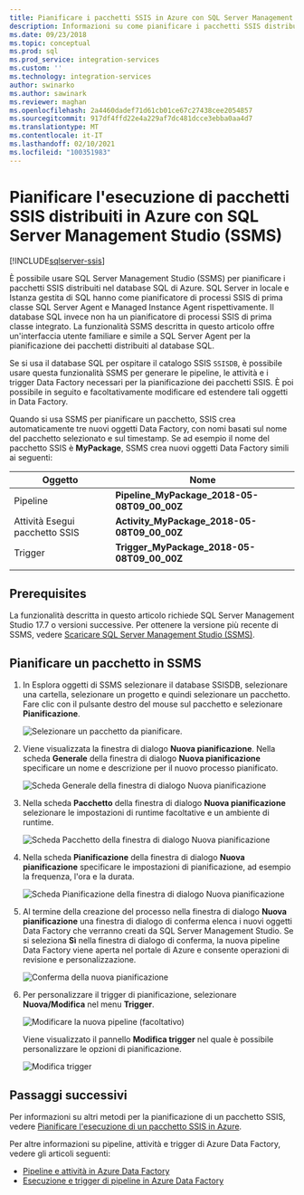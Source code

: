 ```yaml
---
title: Pianificare i pacchetti SSIS in Azure con SQL Server Management Studio | Microsoft Docs
description: Informazioni su come pianificare i pacchetti SSIS distribuiti al database SQL di Azure tramite il comando Pianifica in SQL Server Management Studio (SSMS).
ms.date: 09/23/2018
ms.topic: conceptual
ms.prod: sql
ms.prod_service: integration-services
ms.custom: ''
ms.technology: integration-services
author: swinarko
ms.author: sawinark
ms.reviewer: maghan
ms.openlocfilehash: 2a4460dadef71d61cb01ce67c27438cee2054857
ms.sourcegitcommit: 917df4ffd22e4a229af7dc481dcce3ebba0aa4d7
ms.translationtype: MT
ms.contentlocale: it-IT
ms.lasthandoff: 02/10/2021
ms.locfileid: "100351983"
---
```

# <a name="schedule-the-execution-of-ssis-packages-deployed-in-azure-with-sql-server-management-studio-ssms"></a>Pianificare l'esecuzione di pacchetti SSIS distribuiti in Azure con SQL Server Management Studio (SSMS)

[!INCLUDE[sqlserver-ssis](../../includes/applies-to-version/sqlserver-ssis.md)]



È possibile usare SQL Server Management Studio (SSMS) per pianificare i pacchetti SSIS distribuiti nel database SQL di Azure. SQL Server in locale e Istanza gestita di SQL hanno come pianificatore di processi SSIS di prima classe SQL Server Agent e Managed Instance Agent rispettivamente. Il database SQL invece non ha un pianificatore di processi SSIS di prima classe integrato. La funzionalità SSMS descritta in questo articolo offre un'interfaccia utente familiare e simile a SQL Server Agent per la pianificazione dei pacchetti distribuiti al database SQL.

Se si usa il database SQL per ospitare il catalogo SSIS `SSISDB`, è possibile usare questa funzionalità SSMS per generare le pipeline, le attività e i trigger Data Factory necessari per la pianificazione dei pacchetti SSIS. È poi possibile in seguito e facoltativamente modificare ed estendere tali oggetti in Data Factory.

Quando si usa SSMS per pianificare un pacchetto, SSIS crea automaticamente tre nuovi oggetti Data Factory, con nomi basati sul nome del pacchetto selezionato e sul timestamp. Se ad esempio il nome del pacchetto SSIS è **MyPackage**, SSMS crea nuovi oggetti Data Factory simili ai seguenti:

| Oggetto | Nome |
|---|---|
| Pipeline | **Pipeline_MyPackage_2018-05-08T09_00_00Z** |
| Attività Esegui pacchetto SSIS | **Activity_MyPackage_2018-05-08T09_00_00Z** |
| Trigger | **Trigger_MyPackage_2018-05-08T09_00_00Z** |
|||

## <a name="prerequisites"></a>Prerequisites

La funzionalità descritta in questo articolo richiede SQL Server Management Studio 17.7 o versioni successive. Per ottenere la versione più recente di SSMS, vedere [Scaricare SQL Server Management Studio (SSMS)](../../ssms/download-sql-server-management-studio-ssms.md).

## <a name="schedule-a-package-in-ssms"></a>Pianificare un pacchetto in SSMS

1. In Esplora oggetti di SSMS selezionare il database SSISDB, selezionare una cartella, selezionare un progetto e quindi selezionare un pacchetto. Fare clic con il pulsante destro del mouse sul pacchetto e selezionare **Pianificazione**.

    ![Selezionare un pacchetto da pianificare.](media/ssis-azure-schedule-packages-ssms/schedule-ssms-image1-schedule.png)

2. Viene visualizzata la finestra di dialogo **Nuova pianificazione**. Nella scheda **Generale** della finestra di dialogo **Nuova pianificazione** specificare un nome e descrizione per il nuovo processo pianificato.

    ![Scheda Generale della finestra di dialogo Nuova pianificazione](media/ssis-azure-schedule-packages-ssms/schedule-ssms-image2-new-schedule.png)

3. Nella scheda **Pacchetto** della finestra di dialogo **Nuova pianificazione** selezionare le impostazioni di runtime facoltative e un ambiente di runtime.

    ![Scheda Pacchetto della finestra di dialogo Nuova pianificazione](media/ssis-azure-schedule-packages-ssms/schedule-ssms-image3-new-schedule2.png)

4. Nella scheda **Pianificazione** della finestra di dialogo **Nuova pianificazione** specificare le impostazioni di pianificazione, ad esempio la frequenza, l'ora e la durata.

    ![Scheda Pianificazione della finestra di dialogo Nuova pianificazione](media/ssis-azure-schedule-packages-ssms/schedule-ssms-image4-new-schedule3.png)

5. Al termine della creazione del processo nella finestra di dialogo **Nuova pianificazione** una finestra di dialogo di conferma elenca i nuovi oggetti Data Factory che verranno creati da SQL Server Management Studio. Se si seleziona **Sì** nella finestra di dialogo di conferma, la nuova pipeline Data Factory viene aperta nel portale di Azure e consente operazioni di revisione e personalizzazione.

    ![Conferma della nuova pianificazione](media/ssis-azure-schedule-packages-ssms/schedule-ssms-image5-confirmation.png)

6. Per personalizzare il trigger di pianificazione, selezionare **Nuova/Modifica** nel menu **Trigger**.

    ![Modificare la nuova pipeline (facoltativo)](media/ssis-azure-schedule-packages-ssms/schedule-ssms-image6-edit.png)

    Viene visualizzato il pannello **Modifica trigger** nel quale è possibile personalizzare le opzioni di pianificazione.

    ![Modifica trigger](media/ssis-azure-schedule-packages-ssms/schedule-ssms-image7-edit2.png)

## <a name="next-steps"></a>Passaggi successivi

Per informazioni su altri metodi per la pianificazione di un pacchetto SSIS, vedere [Pianificare l'esecuzione di un pacchetto SSIS in Azure](ssis-azure-schedule-packages.md).

Per altre informazioni su pipeline, attività e trigger di Azure Data Factory, vedere gli articoli seguenti:
-   [Pipeline e attività in Azure Data Factory](/azure/data-factory/concepts-pipelines-activities)
-   [Esecuzione e trigger di pipeline in Azure Data Factory](/azure/data-factory/concepts-pipeline-execution-triggers)